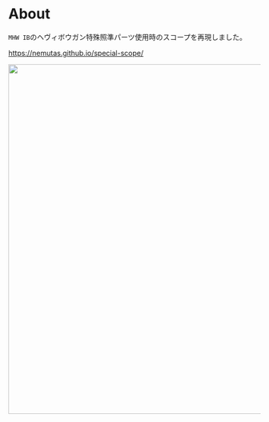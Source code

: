 # About
`MHW IB`のヘヴィボウガン特殊照準パーツ使用時のスコープを再現しました。

https://nemutas.github.io/special-scope/

<img src='https://github.com/nemutas/special-scope/assets/46724121/78e69ddb-96e2-411c-a3f2-2ba897ffc44d' alt='' width='700' />
